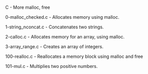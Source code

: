 C - More malloc, free

0-malloc_checked.c - Allocates memory using malloc.

1-string_nconcat.c - Concatenates two strings.

2-calloc.c - Allocates memory for an array, using malloc.

3-array_range.c - Creates an array of integers.

100-realloc.c - Reallocates a memory block using malloc and free

101-mul.c - Multiplies two positive numbers.
